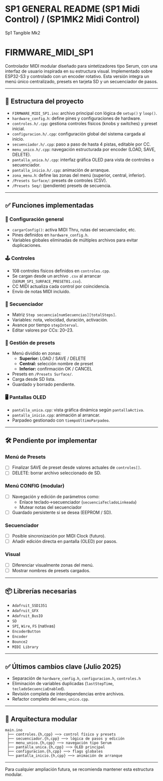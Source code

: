 # SP1 GENERAL README (SP1 Midi Control) / (SP1MK2 Midi Control)
Sp1 Tangible Mk2

# FIRMWARE_MIDI_SP1

Controlador MIDI modular diseñado para sintetizadores tipo Serum, con una interfaz de usuario inspirada en su estructura visual. Implementado sobre ESP32-S3 y controlado con un encoder rotativo. Esta versión integra un menú único centralizado, presets en tarjeta SD y un secuenciador de pasos.

---

## 📁 Estructura del proyecto

- `FIRMWARE_MIDI_SP1.ino`: archivo principal con lógica de `setup()` y `loop()`.
- `hardware_config.h`: define pines y configuraciones de hardware.
- `controles.h/.cpp`: gestiona controles físicos (knobs y switches) y preset inicial.
- `configuracion.h/.cpp`: configuración global del sistema cargada al inicio.
- `secuenciador.h/.cpp`: paso a paso de hasta 4 pistas, editable por CC.
- `menu_unico.h/.cpp`: navegación estructurada por encoder (LOAD, SAVE, DELETE).
- `pantalla_unica.h/.cpp`: interfaz gráfica OLED para vista de controles o secuenciador.
- `pantalla_inicio.h/.cpp`: animación de arranque.
- `zona_menu.h`: define las zonas del menú (superior, central, inferior).
- `/Presets Surface/`: presets de controles (CSV).
- `/Presets Seq/`: (pendiente) presets de secuencia.

---

## ✅ Funciones implementadas

### 🔧 Configuración general
- `cargarConfig()`: activa MIDI Thru, rutas del secuenciador, etc.
- Pines definidos en `hardware_config.h`.
- Variables globales eliminadas de múltiples archivos para evitar duplicaciones.

### 🕹️ Controles
- 108 controles físicos definidos en `controles.cpp`.
- Se cargan desde un archivo `.csv` al arrancar (`SERUM_SP1_SURFACE_PRESET01.csv`).
- CC MIDI actualiza cada control por coincidencia.
- Envío de notas MIDI incluido.

### 🧠 Secuenciador
- Matriz `Step secuencia[numSecuencias][totalSteps]`.
- Variables: nota, velocidad, duración, activación.
- Avance por tiempo `stepInterval`.
- Editar valores por CCs: 20–23.

### 📁 Gestión de presets
- Menú dividido en zonas:
  - **Superior:** LOAD / SAVE / DELETE
  - **Central:** selección nombre de preset
  - **Inferior:** confirmación OK / CANCEL
- Presets en `/Presets Surface/`.
- Carga desde SD lista.
- Guardado y borrado pendiente.

### 🖥️ Pantallas OLED
- `pantalla_unica.cpp`: vista gráfica dinámica según `pantallaActiva`.
- `pantalla_inicio.cpp`: animación al arrancar.
- Parpadeo gestionado con `tiempoUltimoParpadeo`.

---

## 🛠️ Pendiente por implementar

### Menú de Presets
- [ ] Finalizar SAVE de preset desde valores actuales de `controles[]`.
- [ ] DELETE: borrar archivo seleccionado de SD.

### Menú CONFIG (modular)
- [ ] Navegación y edición de parámetros como:
  - Enlace teclado→secuenciador (`secuenciaTecladoLinkeada`)
  - Mutear notas del secuenciador
- [ ] Guardado persistente si se desea (EEPROM / SD).

### Secuenciador
- [ ] Posible sincronización por MIDI Clock (futuro).
- [ ] Añadir edición directa en pantalla (OLED) por pasos.

### Visual
- [ ] Diferenciar visualmente zonas del menú.
- [ ] Mostrar nombres de presets cargados.

---

## 📦 Librerías necesarias

- `Adafruit_SSD1351`
- `Adafruit_GFX`
- `Adafruit_BusIO`
- `SD`
- `SPI`, `Wire`, `FS` (nativas)
- `EncoderButton`
- `Encoder`
- `Bounce2`
- `MIDI Library`

---

## ✅ Últimos cambios clave (Julio 2025)
- Separación de `hardware_config.h`, `configuracion.h`, `controles.h`
- Eliminación de variables duplicadas (`lastStepTime`, `tecladoSecuenciaEnabled`).
- Revisión completa de interdependencias entre archivos.
- Refactor completo del `menu_unico.cpp`.

---

## 🧩 Arquitectura modular

```text
main.ino
 ├── controles.{h,cpp} ──> control físico y presets
 ├── secuenciador.{h,cpp} ──> lógica de pasos y edición
 ├── menu_unico.{h,cpp} ──> navegación tipo Serum
 ├── pantalla_unica.{h,cpp} ──> OLED principal
 ├── configuracion.{h,cpp} ──> flags globales
 └── pantalla_inicio.{h,cpp} ──> animación de arranque
```

---

Para cualquier ampliación futura, se recomienda mantener esta estructura modular.
